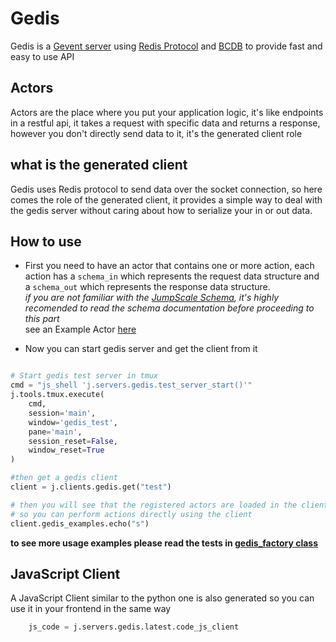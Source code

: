 # Gedis
Gedis is a [Gevent server](http://www.gevent.org/servers.html) using [Redis Protocol](https://redis.io/topics/protocol)
and [BCDB](/doc/BCDB/README.md) to provide fast and easy to use API

## Actors
Actors are the place where you put your application logic, it's like endpoints in a restful api, it takes a request 
with specific data and returns a response, however you don't directly send data to it, it's the generated client role

## what is the generated client
Gedis uses Redis protocol to send data over the socket connection, so here comes the role of the generated client, 
it provides a simple way to deal with the gedis server without caring about how to serialize your in or out data.

## How to use

- First you need to have an actor that contains one or more action, each action has a `schema_in` which represents the 
request data structure and a `schema_out` which represents the response data structure.   
_if you are not familiar with the [JumpScale Schema](/docs/schema/README.md), it's highly recomended to read
 the schema documentation before proceeding to this part_  
 see an Example Actor [here](packages/extra/examples/actors/gedis_examples.py)
 
- Now you can start gedis server and get the client from it
```python

# Start gedis test server in tmux
cmd = "js_shell 'j.servers.gedis.test_server_start()'"
j.tools.tmux.execute(
    cmd,
    session='main',
    window='gedis_test',
    pane='main',
    session_reset=False,
    window_reset=True
)

#then get a gedis client
client = j.clients.gedis.get("test")

# then you will see that the registered actors are loaded in the client 
# so you can perform actions directly using the client 
client.gedis_examples.echo("s")

```
**to see more usage examples please read the tests in [gedis_factory class](DigitalMeLib/servers/gedis/GedisFactory.py)**


## JavaScript Client
A JavaScript Client similar to the python one is also generated so you can use it in your frontend in the same way
```python
    js_code = j.servers.gedis.latest.code_js_client
```